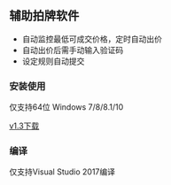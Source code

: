 ## 辅助拍牌软件
* 自动监控最低可成交价格，定时自动出价
* 自动出价后需手动输入验证码
* 设定规则自动提交

### 安装使用

仅支持64位 Windows 7/8/8.1/10

[v1.3下载](https://github.com/winston2tim/epp/releases/download/v1.3/epp_v1.3.zip)

### 编译
仅支持Visual Studio 2017编译
